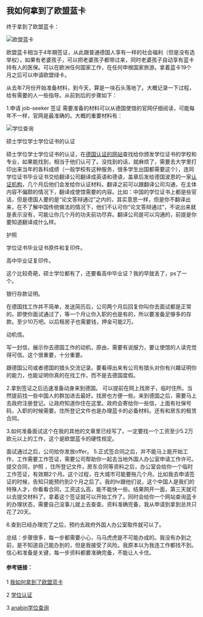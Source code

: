 ## 我如何拿到了欧盟蓝卡


终于拿到了欧盟蓝卡：


![欧盟蓝卡](https://tva1.sinaimg.cn/large/006tNbRwly1gb2ulzkf9dj312u0pgx6p.jpg)

欧盟蓝卡相当于4年期签证，从此跟普通德国人享有一样的社会福利（但是没有选举权），如果有老婆孩子，可以把老婆孩子都带过来，同时老婆孩子自动享有蓝卡持有人的医保。可以在欧洲任何国家工作，在任何申根国家旅游。拿着蓝卡19个月之后可以申请欧盟绿卡。

从去年7月份开始准备材料，到今天，算是一块石头落地了。大概记录一下过程，给有需要的人一些指导。从前到后的步骤如下：

1.申请 job-seeker 签证
需要准备的材料可以从德国使馆的官网仔细阅读，可能每年不一样，官网是最准确的。大概的重要材料有：

![学位查询](https://tva1.sinaimg.cn/large/006tNbRwly1gb2ucxmmrbj316z0u0n72.jpg)

硕士学位学士学位证书的认证

硕士学位学士学位证书的认证，在[德国认证的网站](https://anabin.kmk.org/no_cache/filter/hochschulabschluesse.html)查找给你颁发学位证书的学校和专业，如果能找到，相当于他们认可了。没找到的话，就麻烦了，需要去大学里打印出来当年的各科成绩（一般学校有这种服务，很多学生出国都需要这个），连同学位证书毕业证书交给翻译公司翻译成英语和德语，盖章后发给德国波恩的一家[认证机构](https://www.kmk.org/zab/zentralstelle-fuer-auslaendisches-bildungswesen/zeugnisbewertung-fuer-auslaendische-hochschulqualifikationen.html)，几个月后他们会发给你认证材料。翻译之前可以跟翻译公司沟通，在主体内容不偏颇的情况下，翻译成使馆需要的内容。比如：中国的学位证书上都是些官话，但是德国人要的是“论文答辩通过”之内的，其实意思一样，但是你不翻译出来，在不了解中国传统做法的情况下，他们不认可你“论文答辩通过”，不说出来就是表示没有，可能让你几个月的功夫前功尽弃。翻译公司是可以沟通的，前提是你要知道翻译成什么样。

护照

学位证书毕业证书原件和复印件。

高中毕业证复印件。

这个比较奇葩，硕士学位都有了，还要看高中毕业证？我的早就丢了，ps了一个。

银行存款证明。

在德国找工作并不简单，发送简历后，公司两个月后回复你叫你去面试都是正常的。即使你面试通过了，等一个月让你入职的也是有的，所以要准备足够多的存款。至少10万吧。以后租房子也需要钱，押金可能2万。

动机信。

写一封信，展示你去德国工作的动机，原由，需要有说服力，要让使馆的人读完觉得可信。这个很重要，十分重要。

跟德国公司或者德国的猎头交流记录。要看得出来有公司有猎头对你有兴趣证明你的能力，也能证明你真的在找工作，而不是去德国度假。

2.拿到签证之后迅速准备动身来到德国。
可以提前在网上找房子，临时住所。当然提前找一些中国人的群加进去最好。找房也方便一些。来到德国之后，需要马上去政府注册登记。让政府知道你住在这里。政府会寄给你一些信，上面有社保号码，入职的时候需要。住所登记文件也是办理蓝卡的必备材料。还有和房东的租赁合同。

3.如何准备面试这个在我的其他的文章里已经写了。一定要找一个工资至少5.2万欧元以上的工作，这个是欧盟蓝卡的硬性规定。

面试通过之后，公司给你发放offer。
5.正式签合同之后，并不能马上能开始工作，工作需要工作签证，需要公司帮助你一起去当地外国人办公室申请工作许可。提交合同，护照 ，住所登记文件，房东合同等资料之后，办公室会给你一个临时工作签证，有效期2个月。这个过程，在大城市可能要拖几个月。比如我去申请签证的时候，告知只能预约到2个月之后了。我的hr跟他们说，这个中国人是我们的特殊人才，你看看合同，工资这么高，能不能快一些。结果网开一面，第三天就可以去提交材料了。拿着这个签证就可以开始工作了。同时会给你一个网站查询蓝卡的办理状态，需要自己没事儿就上去查查。资料准确完备，我从申请到拿到总共只花了20天。

6.查到已经办理完了之后，预约去政府外国人办公室取件就可以了。

总结：步骤很多，每一步都需要小心，马马虎虎是不可能办成的。我没有办到之前，是不知道自己能办到的，但是我接受了风险。我原本以为我连工作都找不到。信心和准备是关键，每一步资料都要准确完备，不能让人卡住。



#### 参考链接：

1 [我如何拿到了欧盟蓝卡](https://www.jianshu.com/p/17b1bd83bc62)

2 [学位认证](https://www.kmk.org/zab/zentralstelle-fuer-auslaendisches-bildungswesen/zeugnisbewertung-fuer-auslaendische-hochschulqualifikationen.html)

3 [anabin学位查询](https://anabin.kmk.org/no_cache/filter/hochschulabschluesse.html)

